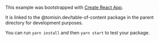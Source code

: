 This example was bootstrapped with [Create React App](https://github.com/facebook/create-react-app).

It is linked to the @tomisin.dev/table-of-content package in the parent directory for development purposes.

You can run `yarn install` and then `yarn start` to test your package.
